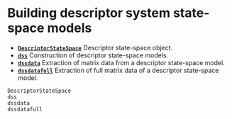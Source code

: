 # Building descriptor system state-space models

* **[`DescriptorStateSpace`](@ref)**  Descriptor state-space object.
* **[`dss`](@ref)**  Construction of descriptor state-space models.
* **[`dssdata`](@ref)**   Extraction of matrix data from a descriptor state-space model.
* **[`dssdatafull`](@ref)**   Extraction of full matrix data of a descriptor state-space model.

```@docs
DescriptorStateSpace
dss
dssdata
dssdatafull
```
